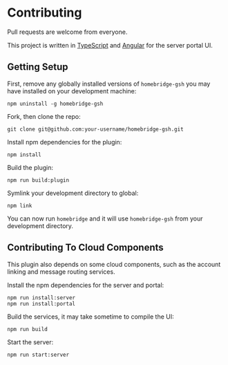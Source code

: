 # Contributing

Pull requests are welcome from everyone.

This project is written in [TypeScript](https://www.typescriptlang.org/) and [Angular](https://angular.io/) for the server portal UI.

## Getting Setup

First, remove any globally installed versions of `homebridge-gsh` you may have installed on your development machine:

```
npm uninstall -g homebridge-gsh
```

Fork, then clone the repo:

```
git clone git@github.com:your-username/homebridge-gsh.git
```

Install npm dependencies for the plugin:

```
npm install
```

Build the plugin:

```
npm run build:plugin
```

Symlink your development directory to global:

```
npm link
```

You can now run `homebridge` and it will use `homebridge-gsh` from your development directory. 

## Contributing To Cloud Components

This plugin also depends on some cloud components, such as the account linking and message routing services.

Install the npm dependencies for the server and portal:

```
npm run install:server
npm run install:portal
```

Build the services, it may take sometime to compile the UI:

```
npm run build
```

Start the server:

```
npm run start:server
```
